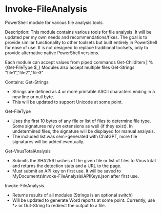 # Invoke-FileAnalysis
PowerShell module for various file analysis tools.

Description:
This module contains various tools for file analysis. It will be updated per my own needs and recommendations/fixes. The goal is to provide similar functionality to other toolsets but built entirely in PowerShell for ease of use. It is not designed to replace traditional toolsets, only to provide alternative native PowerShell versions. 

Each module can accept values from piped commands 
   Get-ChildItem | %{Get-FileType $_} 
Modules also accept multiple files 
   Get-Strings "file1","file2","file3"



 Contains:
 Get-Strings 
 * Strings are defined as 4 or more printable ASCII characters ending in a new line or null byte.
 * This will be updated to support Unicode at some point.

Get-FileType
* Uses the first 10 bytes of any file or list of files to determine file type. Some signatures rely on extensions as well (if they exist). In undetermined files, the signature will be displayed for manual analysis.
* The included list was semi-generated with ChatGPT, more file signatures will be added eventually.

Get-VirusTotalAnalysis
* Submits the SHA256 hashes of the given file or list of files to VirusTotal and returns the detection stats and a URL to the page.
* Must submit an API key on first use. It will be saved to MyDocuments\Invoke-FileAnalysis\APIKeys.json after first use. 

Invoke-FileAnalysis
* Returns results of all modules (Strings is an optional switch)
* Will be updated to generate Word reports at some point. Currently, use *> or Out-String to redirect the output to a file. 
